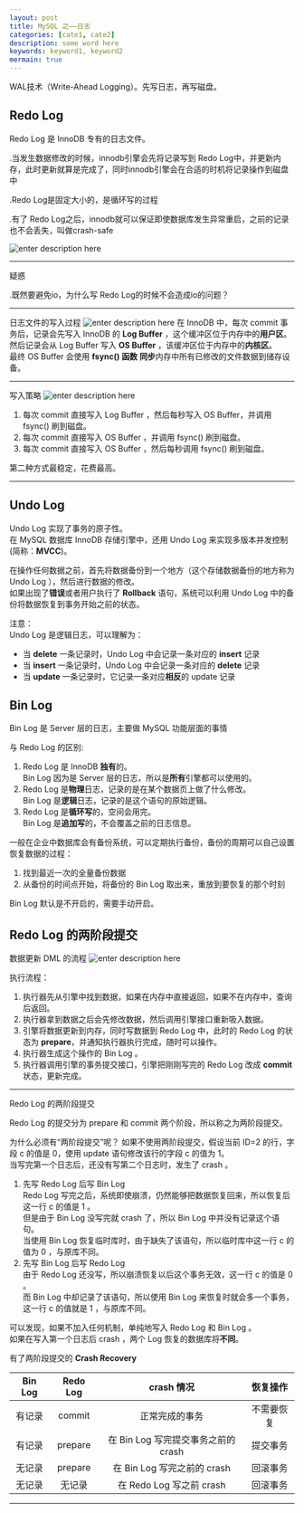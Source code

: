 ```yaml
---
layout: post
title: MySQL 之——日志
categories: [cate1, cate2]
description: some word here
keywords: keyword1, keyword2
mermain: true
---
```





WAL技术（Write-Ahead Logging）。先写日志，再写磁盘。


## Redo Log
Redo Log 是 InnoDB 专有的日志文件。

.当发生数据修改的时候，innodb引擎会先将记录写到 Redo Log中，并更新内存，此时更新就算是完成了，同时innodb引擎会在合适的时机将记录操作到磁盘中

.Redo Log是固定大小的，是循环写的过程

.有了 Redo Log之后，innodb就可以保证即使数据库发生异常重启，之前的记录也不会丢失，叫做crash-safe


![enter description here](/images/posts/database/mysql/framework-log/redolog.png)

----------


疑惑

.既然要避免io，为什么写 Redo Log的时候不会造成io的问题？


----------


日志文件的写入过程
![enter description here](/images/posts/database/mysql/framework-log/innodb.jpg)
在 InnoDB 中，每次 commit 事务后，记录会先写入 InnoDB 的 **Log Buffer** ，这个缓冲区位于内存中的**用户区**。<br>
然后记录会从 Log Buffer 写入 **OS Buffer** ，该缓冲区位于内存中的**内核区**。<br>
最终 OS Buffer 会使用 **fsync() 函数** **同步**内存中所有已修改的文件数据到储存设备。


----------

写入策略
![enter description here](/images/posts/database/mysql/framework-log/buffer.jpg)
1. 每次 commit 直接写入 Log Buffer ，然后每秒写入 OS Buffer，并调用 fsync() 刷到磁盘。
2. 每次 commit 直接写入 OS Buffer ，并调用 fsync() 刷到磁盘。
3. 每次 commit 直接写入 OS Buffer ，然后每秒调用 fsync() 刷到磁盘。

第二种方式最稳定，花费最高。


----------


## Undo Log

Undo Log 实现了事务的原子性。<br>
在 MySQL 数据库 InnoDB 存储引擎中，还用 Undo Log 来实现多版本并发控制 (简称：**MVCC**)。

在操作任何数据之前，首先将数据备份到一个地方（这个存储数据备份的地方称为 Undo Log ），然后进行数据的修改。<br>
如果出现了**错误**或者用户执行了 **Rollback** 语句，系统可以利用 Undo Log 中的备份将数据恢复到事务开始之前的状态。

注意：<br>
Undo Log 是逻辑日志，可以理解为：
- 当 **delete** 一条记录时，Undo Log 中会记录一条对应的 **insert** 记录
- 当 **insert** 一条记录时，Undo Log 中会记录一条对应的 **delete** 记录
- 当 **update** 一条记录时，它记录一条对应**相反**的 update 记录


## Bin Log



Bin Log 是 Server 层的日志，主要做 MySQL 功能层面的事情

与 Redo Log 的区别:
1. Redo Log 是 InnoDB **独有**的。 <br>
	Bin Log 因为是 Server 层的日志，所以是**所有**引擎都可以使用的。
2. Redo Log 是**物理**日志，记录的是在某个数据页上做了什么修改。<br>
	Bin Log 是**逻辑**日志，记录的是这个语句的原始逻辑。
3. Redo Log 是**循环写**的，空间会用完。<br>
	Bin Log 是**追加写**的，不会覆盖之前的日志信息。


一般在企业中数据库会有备份系统，可以定期执行备份，备份的周期可以自己设置<br>
恢复数据的过程：
1. 找到最近一次的全量备份数据
2. 从备份的时间点开始，将备份的 Bin Log 取出来，重放到要恢复的那个时刻

Bin Log 默认是不开启的，需要手动开启。


## Redo Log 的两阶段提交

数据更新 DML 的流程
![enter description here](/images/posts/database/mysql/framework-log/process.png)

执行流程：
1. 执行器先从引擎中找到数据，如果在内存中直接返回，如果不在内存中，查询后返回。
2. 执行器拿到数据之后会先修改数据，然后调用引擎接口重新吸入数据。
3. 引擎将数据更新到内存，同时写数据到 Redo Log 中，此时的 Redo Log 的状态为 **prepare**，并通知执行器执行完成，随时可以操作。
4. 执行器生成这个操作的 Bin Log 。
5. 执行器调用引擎的事务提交接口，引擎把刚刚写完的 Redo Log 改成 **commit** 状态，更新完成。

----------


Redo Log 的两阶段提交

Redo Log 的提交分为 prepare 和 commit 两个阶段，所以称之为两阶段提交。

为什么必须有“两阶段提交”呢？
如果不使用两阶段提交，假设当前 ID=2 的行，字段 c 的值是 0，使用 update 语句修改该行的字段 c 的值为 1。<br>
当写完第一个日志后，还没有写第二个日志时，发生了 crash 。
1. 先写 Redo Log 后写 Bin Log <br>
	Redo Log 写完之后，系统即使崩溃，仍然能够把数据恢复回来，所以恢复后这一行 c 的值是 1 。<br>
	但是由于 Bin Log 没写完就 crash 了，所以 Bin Log 中并没有记录这个语句。<br>
	当使用 Bin Log 恢复临时库时，由于缺失了该语句，所以临时库中这一行 c 的值为 0 ，与原库不同。
2. 先写 Bin Log 后写 Redo Log<br>
	由于 Redo Log 还没写，所以崩溃恢复以后这个事务无效，这一行 c 的值是 0 。<br>
	而 Bin Log 中却记录了该语句，所以使用 Bin Log 来恢复时就会多一个事务，这一行 c 的值就是 1 ，与原库不同。
	
可以发现，如果不加入任何机制，单纯地写入 Redo Log 和 Bin Log 。<br>
如果在写入第一个日志后 crash ，两个 Log 恢复的数据库将**不同**。

有了两阶段提交的 **Crash Recovery**

| Bin Log | Redo Log | crash 情况 | 恢复操作 |
| :--: | :--: | :--: | :--: |
| 有记录 | commit | 正常完成的事务 | 不需要恢复 |
| 有记录 | prepare | 在 Bin Log 写完提交事务之前的 crash | 提交事务 |
| 无记录 | prepare | 在 Bin Log 写完之前的 crash | 回滚事务 |
| 无记录 | 无记录 | 在 Redo Log 写之前 crash | 回滚事务 |



----------


